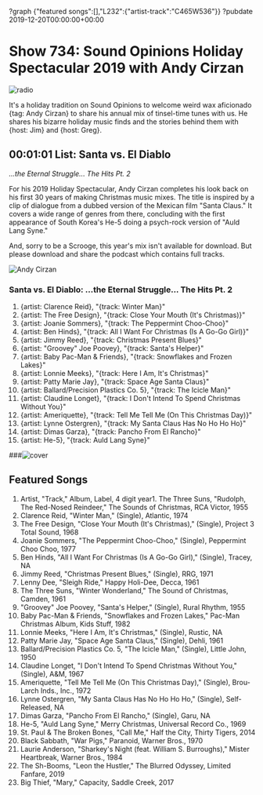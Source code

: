 ?graph {"featured songs":[],"L232":{"artist-track":"C465W536"}}
?pubdate 2019-12-20T00:00:00+00:00

# Show 734: Sound Opinions Holiday Spectacular 2019 with Andy Cirzan

![radio](https://sound-images.s3.amazonaws.com/images/2019/vinylandy.jpg)

It's a holiday tradition on Sound Opinions to welcome weird wax aficionado {tag: Andy Cirzan} to share his annual mix of tinsel-time tunes with us. He shares his bizarre holiday music finds and the stories behind them with {host: Jim} and {host: Greg}.

## 00:01:01 List: Santa vs. El Diablo
*...the Eternal Struggle... The Hits Pt. 2*

For his 2019 Holiday Spectacular, Andy Cirzan completes his look back on his first 30 years of making Christmas music mixes. The title is inspired by a clip of dialogue from a dubbed version of the Mexican film "Santa Claus." It covers a wide range of genres from there, concluding with the first appearance of South Korea's He-5 doing a psych-rock version of "Auld Lang Syne."

And, sorry to be a Scrooge, this year's mix isn't available for download. But please download and share the podcast which contains full tracks. 

![Andy Cirzan](https://sound-images.s3.amazonaws.com/images/2019/andy.jpg)

### Santa vs. El Diablo: ...the Eternal Struggle... The Hits Pt. 2
1. {artist: Clarence Reid}, "{track: Winter Man}"
2. {artist: The Free Design}, "{track: Close Your Mouth (It's Christmas)}" 
3. {artist: Joanie Sommers}, "{track: The Peppermint Choo-Choo}"
4. {artist: Ben Hinds}, "{track: All I Want For Christmas (Is A Go-Go Girl)}"
5. {artist: Jimmy Reed}, "{track: Christmas Present Blues}"
6. {artist: "Groovey" Joe Poovey}, "{track: Santa's Helper}"
7. {artist: Baby Pac-Man & Friends}, "{track: Snowflakes and Frozen Lakes}" 
8. {artist: Lonnie Meeks}, "{track: Here I Am, It's Christmas}"
9. {artist: Patty Marie Jay}, "{track: Space Age Santa Claus}"
10. {artist: Ballard/Precision Plastics Co. 5}, "{track: The Icicle Man}" 
11. {artist: Claudine Longet}, "{track: I Don't Intend To Spend Christmas Without You}" 
12. {artist: Ameriquette}, "{track: Tell Me Tell Me (On This Christmas Day)}"
13. {artist: Lynne Ostergren}, "{track: My Santa Claus Has No Ho Ho Ho}" 
14. {artist: Dimas Garza}, "{track: Pancho From El Rancho}" 
15. {artist: He-5}, "{track: Auld Lang Syne}" 

###![cover](https://sound-images.s3.amazonaws.com/images/2019/cirzan.jpg)

## Featured Songs

1. Artist, "Track," Album, Label, 4 digit year1. The Three Suns, "Rudolph, The Red-Nosed Reindeer," The Sounds of Christmas, RCA Victor, 1955
1. Clarence Reid, "Winter Man," (Single), Atlantic, 1974
1. The Free Design, "Close Your Mouth (It's Christmas)," (Single), Project 3 Total Sound, 1968
1. Joanie Sommers, "The Peppermint Choo-Choo," (Single), Peppermint Choo Choo, 1977
1. Ben Hinds, "All I Want For Christmas (Is A Go-Go Girl)," (Single), Tracey, NA
1. Jimmy Reed, "Christmas Present Blues," (Single), RRG, 1971
1. Lenny Dee, "Sleigh Ride," Happy Holi-Dee, Decca, 1961
1. The Three Suns, "Winter Wonderland," The Sound of Christmas, Camden, 1961
1. "Groovey" Joe Poovey, "Santa's Helper," (Single), Rural Rhythm, 1955
1. Baby Pac-Man & Friends, "Snowflakes and Frozen Lakes," Pac-Man Christmas Album, Kids Stuff, 1982
1. Lonnie Meeks, "Here I Am, It's Christmas," (Single), Rustic, NA
1. Patty Marie Jay, "Space Age Santa Claus," (Single), Dehli, 1961
1. Ballard/Precision Plastics Co. 5, "The Icicle Man," (Single), Little John, 1950
1. Claudine Longet, "I Don't Intend To Spend Christmas Without You," (Single), A&M, 1967
1. Ameriquette, "Tell Me Tell Me (On This Christmas Day)," (Single), Brou-Larch Inds., Inc., 1972
1. Lynne Ostergren, "My Santa Claus Has No Ho Ho Ho," (Single), Self-Released, NA
1. Dimas Garza, "Pancho From El Rancho," (Single), Garu, NA
1. He-5, "Auld Lang Syne," Merry Christmas, Universal Record Co., 1969
1. St. Paul & The Broken Bones, "Call Me," Half the City, Thirty Tigers, 2014
1. Black Sabbath, "War Pigs," Paranoid, Warner Bros., 1970
1. Laurie Anderson, "Sharkey's Night (feat. William S. Burroughs)," Mister Heartbreak, Warner Bros., 1984
1. The Sh-Booms, "Leon the Hustler," The Blurred Odyssey, Limited Fanfare, 2019
1. Big Thief, "Mary," Capacity, Saddle Creek, 2017
